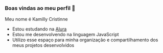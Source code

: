 ### Boas vindas ao meu perfil 🌠

Meu nome é Kamilly Cristinne

- Estou estudando na [Alura](https://www.alura.com.br)
- Estou me desenvolvendo na linguagem JavaScript
- Utilizo esse espaço para minha organização e compartilhamento dos meus projetos desenvolvidos

